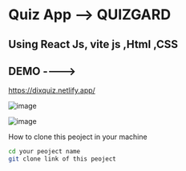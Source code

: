 Quiz App --> QUIZGARD
====================

Using React Js, vite js ,Html ,CSS
---------------------

DEMO ---->
---------------------
https://dixquiz.netlify.app/

![image](https://github.com/thakordixit567/DIX-STORE/blob/master/DIX-STORE-PRO/src/DEMO/Screenshot%20(201).png)

![image](https://github.com/thakordixit567/DIX-STORE/blob/master/DIX-STORE-PRO/src/DEMO/Screenshot%20(203).png)

How to clone this peoject in your machine 

 ```sh
 cd your peoject name
git clone link of this peoject
```

